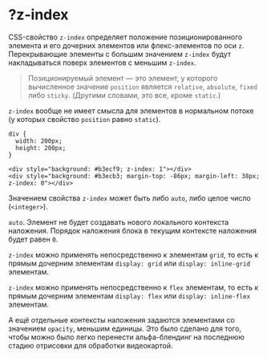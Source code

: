# ?z-index

CSS-свойство `z-index` определяет положение позиционированного элемента и его дочерних элементов или флекс-элементов по оси `z`. Перекрывающие элементы с большим значением `z-index` будут накладываться поверх элементов с меньшим `z-index`.

> Позиционируемый элемент — это элемент, у которого вычисленное значение `position` является `relative`, `absolute`, `fixed` либо `sticky`. (Другими словами, это все, кроме `static`.)

`z-index` вообще не имеет смысла для элементов в нормальном потоке (у которых свойство `position` равно `static`).

~~~
div {
  width: 200px;
  height: 200px;
}

<div style="background: #b3ecf9; z-index: 1"></div>
<div style="background: #b3ecb3; margin-top: -86px; margin-left: 38px; z-index: 0"></div>
~~~

Значением свойства `z-index` может быть либо `auto`, либо целое число (`<integer>`).

`auto`. Элемент не будет создавать нового локального контекста наложения. Порядок наложения блока в текущим контексте наложения будет равен `0`.

`z-index` можно применять непосредственно к элементам `grid`, то есть к прямым дочерним элементам `display: grid` или `display: inline-grid` элементам.

`z-index` можно применять непосредственно к `flex` элементам, то есть к прямым дочерним элементам `display: flex` или `display: inline-flex` элементам.

А ещё отдельные контексты наложения задаются элементами со значением `opacity`, меньшим единицы. Это было сделано для того, чтобы можно было легко перенести альфа-блендинг на последнюю стадию отрисовки для обработки видеокартой.

